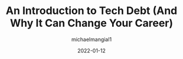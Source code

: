 ---
author: michaelmangial1
date: 2022-01-12
permalink: false
publisher: thepracticaldev
tags:
  - technical-debt
  - career
target_url: https://dev.to/michaelmangial1/an-introduction-to-tech-debt-and-why-it-can-change-your-career-381m
title: An Introduction to Tech Debt (And Why It Can Change Your Career)
---